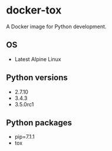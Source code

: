 # docker-tox

A Docker image for Python development.

## OS

* Latest Alpine Linux

## Python versions

* 2.7.10
* 3.4.3
* 3.5.0rc1

## Python packages

* pip=7.1.1
* tox
